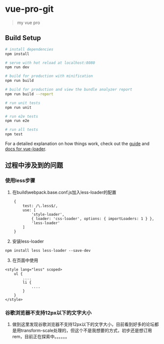 # vue-pro-git

> my vue pro

## Build Setup

``` bash
# install dependencies
npm install

# serve with hot reload at localhost:8080
npm run dev

# build for production with minification
npm run build

# build for production and view the bundle analyzer report
npm run build --report

# run unit tests
npm run unit

# run e2e tests
npm run e2e

# run all tests
npm test
```

For a detailed explanation on how things work, check out the [guide](http://vuejs-templates.github.io/webpack/) and [docs for vue-loader](http://vuejs.github.io/vue-loader).

## 过程中涉及到的问题
### 使用less步骤
1. 在build\webpack.base.conf.js加入less-loader的配置
```
    {
        test: /\.less$/,
        use: [
            'style-loader',
            { loader: 'css-loader', options: { importLoaders: 1 } },
            'less-loader'
        ]
    }
```
2. 安装less-loader
```
npm install less less-loader --save-dev
```
3. 在页面中使用
```
<style lang="less" scoped>
    ul {
        ....
        li {
            ....
        }
    }
</style>
```
### 谷歌浏览器不支持12px以下的文字大小
1. 做到这里发现谷歌浏览器不支持12px以下的文字大小，目前看到好多的论坛都是用transform-scale处理的，但这个不是我想要的方式，初步还是想订用rem，目前正在探索中。。。。。。
